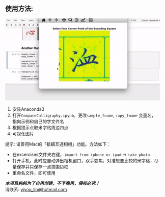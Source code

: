 
## 使用方法:
![example](usage.gif)

1. 安装Anaconda3
2. 打开`CompareCalligraphy.ipynb`，更改`sample_fname`, `copy_fname` 变量名，指向示例和自己的字文件名
3. 根据提示点取米字格周边四点
4. 可视化图片

提示: 请善用Mac的「接續互通相機」功能。方法如下：
* 在excercises文件夹右键，`import from iphone or ipad` -> `take photo`
* 打开手机，此时应自动弹出相机窗口，双手变焦，对准想要比较的米字格，尽量保存并只保存一点周围边框
* 重命名文件，即可使用


***本项目纯纯为了自用创建，不予商用，侵权必究！***
<br>请联系: yiyou_lin@hotmail.com
